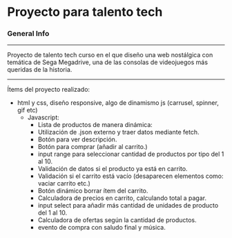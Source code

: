 # Proyecto para talento tech
### General Info
***
Proyecto de talento tech curso en el que diseño una web nostálgica con temática de Sega Megadrive, una de las consolas de videojuegos más queridas de la historia.
***
Ítems del proyecto realizado:
- html y css, diseño responsive, algo de dinamismo js (carrusel, spinner, gif etc)
  - Javascript:</br>
    - Lista de productos de manera dinámica:</br>
    - Utilización de .json externo y traer datos mediante fetch.</br>
    - Botón para ver descripción.</br>
    - Botón para comprar (añadir al carrito.)</br>
    - input range para seleccionar cantidad de productos por tipo del 1 al 10.</br>
    - Validación de datos si el producto ya está en carrito.</br>
    - Validación si el carrito está vacío (desaparecen elementos como: vaciar carrito etc.)</br>
    - Botón dinámico borrar ítem del carrito.</br>
    - Calculadora de precios en carrito, calculando total a pagar.</br>
    - input select para añadir más cantidad de unidades de producto del 1 al 10.</br>
    - Calculadora de ofertas según la cantidad de productos.</br>
    - evento de compra con saludo final y música.</br>
